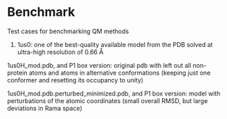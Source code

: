 # Benchmark
Test cases for benchmarking QM methods

1. 1us0: one of the best-quality available model from the PDB solved at ultra-high resolution of 0.66 Å

1us0H_mod.pdb, and P1 box version: original pdb with left out all non-protein atoms and atoms in alternative conformations  (keeping just one conformer and resetting its occupancy to unity)

1us0H_mod.pdb.perturbed_minimized.pdb, and P1 box version: model with perturbations of the atomic coordinates (small overall RMSD, but large deviations in Rama space)
